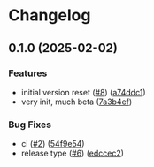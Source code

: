 # Changelog

## 0.1.0 (2025-02-02)

### Features

-   initial version reset ([#8](https://github.com/SoferAi/soferai-ts/issues/8)) ([a74ddc1](https://github.com/SoferAi/soferai-ts/commit/a74ddc1b55b90e2adc45170b2422b78a09c9d572))
-   very init, much beta ([7a3b4ef](https://github.com/SoferAi/soferai-ts/commit/7a3b4efff25903cb1d63ea80627ae50fc796c402))

### Bug Fixes

-   ci ([#2](https://github.com/SoferAi/soferai-ts/issues/2)) ([54f9e54](https://github.com/SoferAi/soferai-ts/commit/54f9e5499412776f87bfd1a4b0981e80af493f05))
-   release type ([#6](https://github.com/SoferAi/soferai-ts/issues/6)) ([edccec2](https://github.com/SoferAi/soferai-ts/commit/edccec23b9cf4e909b74000433ff36e36444e9ed))
